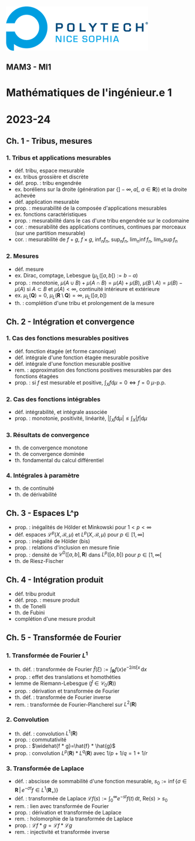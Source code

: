 ![PNS](https://raw.githubusercontent.com/pns-mam/mi1/master/logo-pns.png)
## MAM3 - MI1
# Mathématiques de l'ingénieur.e 1 
# 2023-24

## Ch. 1 - Tribus, mesures

### 1. Tribus et applications mesurables
- déf. tribu, espace mesurable
- ex. tribus grossière et discrète
- déf. prop. : tribu engendrée
- ex. boréliens sur la droite (génération par $\{ ]-\infty,a[,\ a \in \mathbf{R} \}$) et la droite achevée
- déf. application mesurable
- prop. : mesurabilité de la composée d'applications mesurables
- ex. fonctions caractéristiques
- prop. : mesurabilité dans le cas d'une tribu engendrée sur le codomaine 
- cor. : mesurabilité des applications continues, continues par morceaux (sur une partition mesurable)
- cor. : mesurabilité de $f+g$, $f \times g$, $\inf_n f_n$, $\sup_n f_n$, $\lim_n \inf f_n$,
$\lim_n \sup f_n$

### 2. Mesures
- déf. mesure
- ex. Dirac, comptage, Lebesgue ($\mu_L([a,b[) := b-a$)  
- prop. : monotonie, $\mu(A \cup B)+\mu(A \cap B) = \mu(A)+\mu(B)$,
$\mu(B\setminus A)=\mu(B)-\mu(A)$ si $A \subset B$ et $\mu(A) \lt \infty$, continuité intérieure et extérieure
- ex. $\mu_L(\mathbf{Q})=0$, $\mu_L(\mathbf{R}\setminus \mathbf{Q})=\infty$, $\mu_L([a,b])$
- th. : complétion d'une tribu et prolongement de la mesure

## Ch. 2 - Intégration et convergence

### 1. Cas des fonctions mesurables positives
- déf. fonction étagée (et forme canonique)
- déf. intégrale d'une fonction étagée mesurable positive
- déf. intégrale d'une fonction mesurable positive
- rem. : approximation des fonctions positives mesurables par des fonctions étagées
- prop. : si $f$ est mesurable et positive, $\int_X f\mathrm{d}\mu=0 \iff f=0$ $\mu$-p.p.

### 2. Cas des fonctions intégrables
- déf. intégrabilité, et intégrale associée
- prop. : monotonie, positivité, linéarité, $|\int_X f\mathrm{d}\mu| \leq \int_X |f|\mathrm{d}\mu$

### 3. Résultats de convergence
- th. de convergence monotone
- th. de convergence dominée
- th. fondamental du calcul différentiel

### 4. Intégrales à paramètre
- th. de continuité
- th. de dérivabilité

## Ch. 3 - Espaces L^p
- prop. : inégalités de Hölder et Minkowski pour $1 < p < \infty$
- déf. espaces $\mathscr{L}^p(X,\mathscr{B},\mu)$ et $L^p(X,\mathscr{B},\mu)$ pour $p \in [1,\infty]$
- prop. : inégalité de Hölder (bis)
- prop. : relations d'inclusion en mesure finie
- prop. : densité de $\mathscr{C}^0([a,b],\mathbf{R})$ dans $L^p([a,b])$ pour $p \in [1,\infty[$
- th. de Riesz-Fischer

## Ch. 4 - Intégration produit
- déf. tribu produit
- déf. prop. : mesure produit
- th. de Tonelli
- th. de Fubini
- complétion d'une mesure produit

## Ch. 5 - Transformée de Fourier

### 1. Transformée de Fourier $L^1$
- th. déf. : transformée de Fourier
$\hat{f}(\xi):=\int_{\mathbf{R}} f(x)e^{-2i\pi\xi x}\,\mathrm{d}x$
- prop. : effet des translations et homothéties
- lemme de Riemann-Lebesgue ($\hat{f} \in \mathscr{C}_0(\mathbf{R}))$
- prop. : dérivation et transformée de Fourier
- th. déf. : transformée de Fourier inverse
- rem. : transformée de Fourier-Plancherel sur $L^2(\mathbf{R})$

### 2. Convolution
- th. déf. : convolution $L^1(\mathbf{R})$
- prop. : commutativité
- prop. : $\widehat{f * g}=\hat{f} * \hat{g}$
- prop. : convolution $L^p(\mathbf{R}) * L^q(\mathbf{R})$ avec $1/p+1/q=1+1/r$

### 3. Transformée de Laplace
- déf. : abscisse de sommabilité d'une fonction mesurable,
$s_0 := \inf \{ \sigma \in \mathbf{R}\,|\,e^{-\sigma t}f \in L^1(\mathbf{R}_+) \}$
- déf. : transformée de Laplace
$\mathscr{L}f(s) := \int_0^\infty e^{-st}f(t)\,\mathrm{d}t$, $\text{Re}(s) > s_0$
- rem. : lien avec transformée de Fourier
- prop. : dérivation et transformée de Laplace
- rem. : holomorphie de la transformée de Laplace
- prop. : $\mathscr{L} f * g=\mathscr{L} f * \mathscr{L}g$
- rem. : injectivité et transformée inverse
